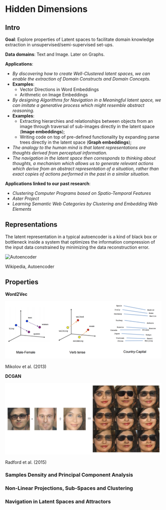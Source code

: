 # Hidden Dimensions

## Intro

**Goal**: Explore properties of Latent spaces to facilitate domain knowledge extraction in unsupervised/semi-supervised set-ups.

**Data domains**: Text and Image. Later on Graphs.

**Applications**: 

- *By discovering how to create Well-Clustered latent spaces, we can enable the extraction of Domain Constructs and Domain Concepts.*
- **Examples**:
    - Vector Directions in Word Embeddings
    - Arithmetic on Image Embeddings
- *By designing Algorithms for Navigation in a Meaningful latent space, we can imitate a generative process which might resemble abstract reasoning.*
- **Examples**: 
    - Extracting hierarchies and relationships between objects from an image through traversal of sub-images directly in the latent space (**Image embeddings**);
    - Writing code on top of pre-defined functionality by expanding parse trees directly in the latent space (**Graph embeddings**);
- *The analogy to the human mind is that latent representations are thoughts derived from perceptual information.*
- *The navigation in the latent space then corresponds to thinking about thoughts, a mechanism which allows us to generate relevant actions which derive from an abstract representation of a situation, rather than exact copies of actions performed in the past in a similar situation.*

**Applications linked to our past research**:
- *Clustering Computer Programs based on Spatio-Temporal Features*
- *Aster Project*
- *Learning Semantic Web Categories by Clustering and Embedding Web Elements*

## Representations

The latent representation in a typical autoencoder is a kind of black box or bottleneck inside a system that optimizes the information compression of the input data constrained by minimizing the data reconstruction error.

![Autoencoder](https://upload.wikimedia.org/wikipedia/commons/2/28/Autoencoder_structure.png "Autoencoder")

Wikipedia, Autoencoder

## Properties

**Word2Vec**

![Word Directions](https://raw.githubusercontent.com/perticascatalin/HiddenDimensions/master/documentation/word_directions.png "Word Directions")

Mikolov et al. (2013)

**DCGAN**

![Image Arithmetic](https://raw.githubusercontent.com/perticascatalin/HiddenDimensions/master/documentation/image_arithmetic.png "Image Arithmetic")

Radford et al. (2015)


### Samples Density and Principal Component Analysis

### Non-Linear Projections, Sub-Spaces and Clustering

### Navigation in Latent Spaces and Attractors



